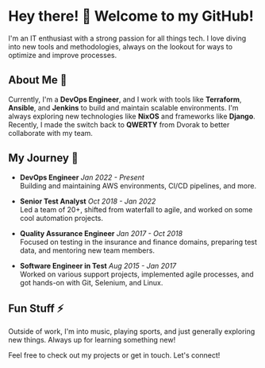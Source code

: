 # Hey there! 👋 Welcome to my GitHub!

I'm an IT enthusiast with a strong passion for all things tech. I love diving into new tools and methodologies, always on the lookout for ways to optimize and improve processes.

## About Me 🌱

Currently, I'm a **DevOps Engineer**, and I work with tools like **Terraform**, **Ansible**, and **Jenkins** to build and maintain scalable environments. I'm always exploring new technologies like **NixOS** and frameworks like **Django**. Recently, I made the switch back to **QWERTY** from Dvorak to better collaborate with my team.

## My Journey 🔭

- **DevOps Engineer**
  *Jan 2022 - Present*  
  Building and maintaining AWS environments, CI/CD pipelines, and more.

- **Senior Test Analyst**
  *Oct 2018 - Jan 2022*  
  Led a team of 20+, shifted from waterfall to agile, and worked on some cool automation projects.

- **Quality Assurance Engineer**
  *Jan 2017 - Oct 2018*  
  Focused on testing in the insurance and finance domains, preparing test data, and mentoring new team members.

- **Software Engineer in Test**
  *Aug 2015 - Jan 2017*  
  Worked on various support projects, implemented agile processes, and got hands-on with Git, Selenium, and Linux.

## Fun Stuff ⚡

Outside of work, I'm into music, playing sports, and just generally exploring new things. Always up for learning something new!

Feel free to check out my projects or get in touch. Let's connect!
